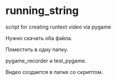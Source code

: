 # running_string
script for creating runtext video via pygame

Нужно скачать оба файла.

Поместить в одну папку.

pygame_recorder и test_pygame.

Видео создается в папке со скриптом.

